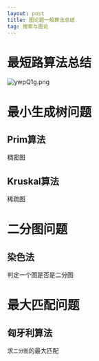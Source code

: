 ```yaml
---
layout: post
title: 图论题一般算法总结
tag: 搜索与图论
---
```


# 最短路算法总结

![ywpQ1g.png](https://s3.ax1x.com/2021/02/10/ywpQ1g.png)

# 最小生成树问题

## Prim算法

稠密图

## Kruskal算法

稀疏图

# 二分图问题

## 染色法

判定一个图是否是二分图

# 最大匹配问题

## 匈牙利算法

求`二分图`的最大匹配